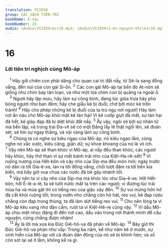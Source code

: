 ```yaml
---
translation: VI1934
group: CÁC SÁCH TIÊN-TRI
bookName: Ê-sai 
bookNumber: 23
audio: \Audio\VI1934\es\16.mp3; \Audio\VI1934\1-ms-nguyen-thi\es\16.mp3
---
```


<div class="title"><h1>16</h1><h3>Lời tiên tri nghịch cùng Mô-áp</h3></div>
<span class="verse es_16_1"> <sup>1</sup> Hãy gởi chiên con phải dâng cho quan cai trị đất nầy, từ Sê-la sang đồng vắng, đến núi của con gái Si-ôn. </span>
<span class="verse es_16_2"><sup>2</sup> Các con gái Mô-áp tại bến đò Ạt-nôn sẽ giống như chim bay tán loạn, và như một lứa chim con bị quăng ra ngoài ổ. <br/></span>
<span class="verse es_16_3"> <sup>3</sup> Ngươi hãy lập mưu, hãy làm sự công bình, đang lúc giữa trưa hãy phủ bóng ngươi như ban đêm; hãy che giấu kẻ bị đuổi; chớ bới móc kẻ trốn tránh! </span>
<span class="verse es_16_4"><sup>4</sup> Hãy cho phép những kẻ bị đuổi của ta trú ngụ nơi ngươi! Hãy làm nơi ẩn náu cho Mô-áp khỏi mặt kẻ tàn hại! Vì kẻ cướp giựt đã mất, sự tàn hại đã hết, kẻ giày đạp đã bị diệt khỏi đất nầy. </span>
<span class="verse es_16_5"><sup>5</sup> Ấy vậy, ngôi sẽ bởi sự nhân từ mà bền lập; và trong trại Đa-vít sẽ có một Đấng lấy lẽ thật ngồi lên, sẽ đoán xét, sẽ tìm sự ngay thẳng, và vội vàng làm sự công bình. <br/></span>
<span class="verse es_16_6"> <sup>6</sup> Chúng ta có nghe sự kiêu ngạo của Mô-áp, nó kiêu ngạo lắm, cũng nghe nó xấc xược, kiêu căng, giận dữ; sự khoe khoang của nó là vô ích. </span>
<span class="verse es_16_7"><sup>7</sup> Vậy nên Mô-áp sẽ than khóc vì Mô-áp, ai nấy đều than khóc; các ngươi hãy khóc, hãy thở than vì sự mất bánh trái nho của Kiệt-Ha-rê-sết! </span>
<span class="verse es_16_8"><sup>8</sup> Vì ruộng nương của Hết-bôn và cây nho của Síp-ma đều mòn mỏi; ngày trước nó dàn ra tới Gia-ê-xe, lan ra tới đồng vắng, chồi tượt đâm ra tới bên kia biển, mà bây giờ vua chúa các nước đã bẻ gãy nhánh tốt. <br/></span>
<span class="verse es_16_9"> <sup>9</sup> Vậy nên ta vì cây nho của Síp-ma mà khóc lóc như Gia-ê-xe. Hỡi Hết-bôn, hỡi Ê-lê-a-lê, ta sẽ tưới nước mắt ta trên các ngươi; vì đương lúc trái mùa hạ và mùa gặt thì có tiếng reo của giặc xảy đến. </span>
<span class="verse es_16_10"><sup>10</sup> Sự vui mừng hớn hở đã cất khỏi ruộng tốt; trong vườn nho chẳng còn hò hát, reo vui, kẻ đạp rượu chẳng còn đạp trong thùng; ta đã làm dứt tiếng reo vui. </span>
<span class="verse es_16_11"><sup>11</sup> Cho nên lòng ta vì Mô-áp kêu vang như đàn cầm, ruột ta vì Kiệt-Hê-re cũng vậy. </span>
<span class="verse es_16_12"><sup>12</sup> Ví dầu Mô-áp chịu mệt nhọc đặng đi đến nơi cao, dầu vào trong nơi thánh mình để cầu nguyện, cũng chẳng được nhậm! <br/></span>
<span class="verse es_16_13"> <sup>13</sup> Ấy là lời mà xưa kia Đức Giê-hô-va đã phán về Mô-áp. </span>
<span class="verse es_16_14"><sup>14</sup> Bây giờ thì Đức Giê-hô-va phán như vầy: Trong ba năm, kể như năm kẻ ở mướn, sự vinh hiển của Mô-áp với cả đoàn dân đông của nó sẽ bị khinh hèn; và số còn sót lại sẽ ít lắm, không kể ra gì. <br/></span>
